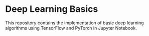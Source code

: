 # Deep Learning Basics
This repository contains the implementation of basic deep learning algorithms using TensorFlow and PyTorch in Jupyter Notebook.
